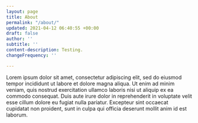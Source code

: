 ```yaml
---
layout: page
title: About
permalink: "/about/"
updated: 2021-04-12 06:40:55 +00:00
draft: false
author: ''
subtitle: ''
content-description: Testing.
changeFrequency: ''

---
```

Lorem ipsum dolor sit amet, consectetur adipiscing elit, sed do eiusmod tempor incididunt ut labore et dolore magna aliqua. Ut enim ad minim veniam, quis nostrud exercitation ullamco laboris nisi ut aliquip ex ea commodo consequat. Duis aute irure dolor in reprehenderit in voluptate velit esse cillum dolore eu fugiat nulla pariatur. Excepteur sint occaecat cupidatat non proident, sunt in culpa qui officia deserunt mollit anim id est laborum.